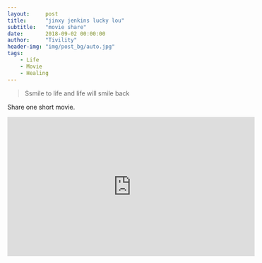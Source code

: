 ```yaml
---
layout:     post
title:      "jinxy jenkins lucky lou"
subtitle:   "movie share"
date:       2018-09-02 00:00:00
author:     "Tivility"
header-img: "img/post_bg/auto.jpg"
tags:
    - Life
    - Movie
    - Healing
---
```


> Ssmile to life and life will smile back

Share one short movie. 

<center><iframe width="560" height="315" src="https://www.youtube-nocookie.com/embed/adVYnGRVaAo?rel=0" frameborder="0" allow="autoplay; encrypted-media" allowfullscreen></iframe></center>